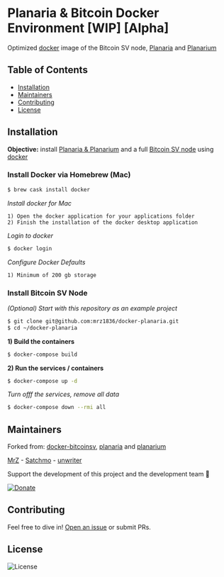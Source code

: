 # Planaria & Bitcoin Docker Environment [WIP] [Alpha]
Optimized [docker](https://docs.docker.com) image of the Bitcoin SV node, [Planaria](https://docs.planaria.network) and [Planarium](https://docs.planaria.network)

## Table of Contents
- [Installation](https://github.com/mrz1836/bitcoinsv-docker#installation)
- [Maintainers](https://github.com/mrz1836/bitcoinsv-docker#maintainers)
- [Contributing](https://github.com/mrz1836/bitcoinsv-docker#contributing)
- [License](https://github.com/mrz1836/bitcoinsv-docker#license)


## Installation
**Objective:** install [Planaria & Planarium](https://docs.planaria.network) and a full [Bitcoin SV node](https://download.bitcoinsv.io/bitcoinsv/) using [docker](https://docs.docker.com)

### Install Docker via Homebrew (Mac)
```bash
$ brew cask install docker
```

_Install docker for Mac_
```
1) Open the docker application for your applications folder
2) Finish the installation of the docker desktop application
```

_Login to docker_
```bash
$ docker login
```

_Configure Docker Defaults_
```
1) Minimum of 200 gb storage
```

### Install Bitcoin SV Node

_(Optional) Start with this repository as an example project_
```bash
$ git clone git@github.com:mrz1836/docker-planaria.git
$ cd ~/docker-planaria
```

**1) Build the containers** 
```bash
$ docker-compose build 
```

**2) Run the services / containers** 
```bash
$ docker-compose up -d
```

_Turn offf the services, remove all data_
```bash
$ docker-compose down --rmi all
```

## Maintainers
Forked from: [docker-bitcoinsv](https://github.com/BitslerCasino/docker-bitcoinsv), [planaria](https://github.com/interplanaria/planaria) and [planarium](https://github.com/interplanaria/planarium)

[MrZ](https://github.com/mrz1836) - [Satchmo](https://github.com/rohenaz) - [unwriter](https://github.com/unwriter)

Support the development of this project and the development team 🙏

[![Donate](https://img.shields.io/badge/donate-bitcoin%20SV-brightgreen.svg)](https://mrz1818.com?af=docker-planaria)

## Contributing
Feel free to dive in! [Open an issue](https://github.com/mrz1836/docker-planaria/issues/new) or submit PRs.

## License
![License](https://img.shields.io/github/license/mrz1836/docker-planaria.svg?style=flat)
